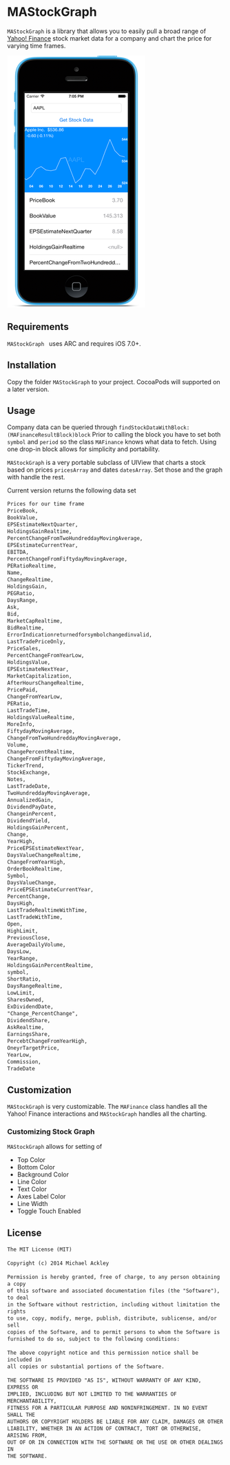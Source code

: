 # MAStockGraph

`MAStockGraph` is a library that allows you to easily pull a broad range of <a href="finance.yahoo.com">Yahoo! Finance</a> stock market data for a company and chart the price for varying time frames. 

![demo](screenshots/demo.png)

## Requirements

`MAStockGraph ` uses ARC and requires iOS 7.0+.

## Installation

Copy the folder `MAStockGraph` to your project. 
CocoaPods will supported on a later version.

## Usage

Company data can be queried through `findStockDataWithBlock:(MAFinanceResultBlock)block` Prior to calling the block you have to set both `symbol` and `period` so the class `MAFinance` knows what data to fetch. Using one drop-in block allows for simplicity and portability. 

`MAStockGraph` is a very portable subclass of UIView that charts a stock based on prices `pricesArray` and dates `datesArray`. Set those and the graph with handle the rest. 

Current version returns the following data set 

    Prices for our time frame
    PriceBook,
    BookValue,
    EPSEstimateNextQuarter,
    HoldingsGainRealtime,
    PercentChangeFromTwoHundreddayMovingAverage,
    EPSEstimateCurrentYear,
    EBITDA,
    PercentChangeFromFiftydayMovingAverage,
    PERatioRealtime,
    Name,
    ChangeRealtime,
    HoldingsGain,
    PEGRatio,
    DaysRange,
    Ask,
    Bid,
    MarketCapRealtime,
    BidRealtime,
    ErrorIndicationreturnedforsymbolchangedinvalid,
    LastTradePriceOnly,
    PriceSales,
    PercentChangeFromYearLow,
    HoldingsValue,
    EPSEstimateNextYear,
    MarketCapitalization,
    AfterHoursChangeRealtime,
    PricePaid,
    ChangeFromYearLow,
    PERatio,
    LastTradeTime,
    HoldingsValueRealtime,
    MoreInfo,
    FiftydayMovingAverage,
    ChangeFromTwoHundreddayMovingAverage,
    Volume,
    ChangePercentRealtime,
    ChangeFromFiftydayMovingAverage,
    TickerTrend,
    StockExchange,
    Notes,
    LastTradeDate,
    TwoHundreddayMovingAverage,
    AnnualizedGain,
    DividendPayDate,
    ChangeinPercent,
    DividendYield,
    HoldingsGainPercent,
    Change,
    YearHigh,
    PriceEPSEstimateNextYear,
    DaysValueChangeRealtime,
    ChangeFromYearHigh,
    OrderBookRealtime,
    Symbol,
    DaysValueChange,
    PriceEPSEstimateCurrentYear,
    PercentChange,
    DaysHigh,
    LastTradeRealtimeWithTime,
    LastTradeWithTime,
    Open,
    HighLimit,
    PreviousClose,
    AverageDailyVolume,
    DaysLow,
    YearRange,
    HoldingsGainPercentRealtime,
    symbol,
    ShortRatio,
    DaysRangeRealtime,
    LowLimit,
    SharesOwned,
    ExDividendDate,
    "Change_PercentChange",
    DividendShare,
    AskRealtime,
    EarningsShare,
    PercebtChangeFromYearHigh,
    OneyrTargetPrice,
    YearLow,
    Commission,
    TradeDate

## Customization

`MAStockGraph` is very customizable. The `MAFinance` class handles all the Yahoo! Finance interactions and `MAStockGraph` handles all the charting. 

### Customizing Stock Graph

`MAStockGraph` allows for setting of

- Top Color
- Bottom Color
- Background Color
- Line Color
- Text Color
- Axes Label Color
- Line Width
- Toggle Touch Enabled

## License

    The MIT License (MIT)

    Copyright (c) 2014 Michael Ackley 

    Permission is hereby granted, free of charge, to any person obtaining a copy
    of this software and associated documentation files (the "Software"), to deal
    in the Software without restriction, including without limitation the rights
    to use, copy, modify, merge, publish, distribute, sublicense, and/or sell
    copies of the Software, and to permit persons to whom the Software is
    furnished to do so, subject to the following conditions:

    The above copyright notice and this permission notice shall be included in
    all copies or substantial portions of the Software.

    THE SOFTWARE IS PROVIDED "AS IS", WITHOUT WARRANTY OF ANY KIND, EXPRESS OR
    IMPLIED, INCLUDING BUT NOT LIMITED TO THE WARRANTIES OF MERCHANTABILITY,
    FITNESS FOR A PARTICULAR PURPOSE AND NONINFRINGEMENT. IN NO EVENT SHALL THE
    AUTHORS OR COPYRIGHT HOLDERS BE LIABLE FOR ANY CLAIM, DAMAGES OR OTHER
    LIABILITY, WHETHER IN AN ACTION OF CONTRACT, TORT OR OTHERWISE, ARISING FROM,
    OUT OF OR IN CONNECTION WITH THE SOFTWARE OR THE USE OR OTHER DEALINGS IN
    THE SOFTWARE.
